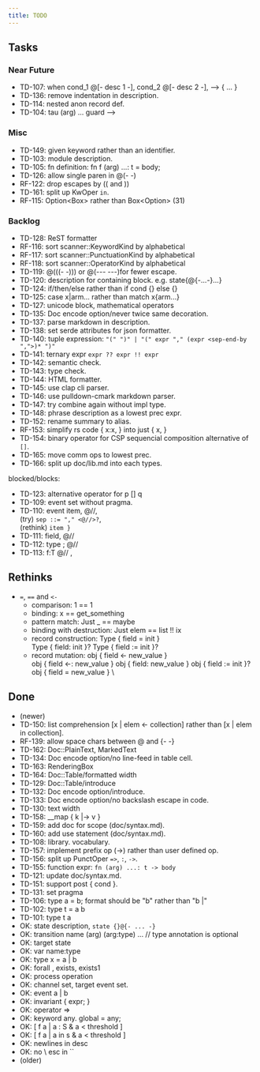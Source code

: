 ```yaml
---
title: TODO
---
```


## Tasks

### Near Future

- TD-107: when cond\_1 @[- desc 1 -], cond\_2 @[- desc 2 -], --> { ... }
- TD-136: remove indentation in description.
- TD-114: nested anon record def.
- TD-104: tau (arg) ... guard -\->

### Misc

- TD-149: given keyword rather than an identifier.
- TD-103: module description.
- TD-105: fn definition: fn f (arg) ...: t = body;
- TD-126: allow single paren in @(- -)
- RF-122: drop escapes by (( and ))
- TD-161: split up KwOper `in`.
- RF-115: Option<Box<String>> rather than Box<Option<String>> (31)

### Backlog

- TD-128: ReST formatter
- RF-116: sort scanner::KeywordKind by alphabetical
- RF-117: sort scanner::PunctuationKind by alphabetical
- RF-118: sort scanner::OperatorKind by alphabetical
- TD-119: @(((- -))) or @(-\-- -\--)for fewer escape.
- TD-120: description for containing block. e.g. state{@{-...-}...}
- TD-124: if/then/else rather than if cond {} else {}
- TD-125: case x|arm... rather than match x{arm...}
- TD-127: unicode block, mathematical operators
- TD-135: Doc encode option/never twice same decoration.
- TD-137: parse markdown in description.
- TD-138: set serde attributes for json formatter.
- TD-140: tuple expression:  `"(" ")" | "(" expr "," (expr <sep-end-by ",">)* ")"`
- TD-141: ternary expr `expr ?? expr !! expr`
- TD-142: semantic check.
- TD-143: type check.
- TD-144: HTML formatter.
- TD-145: use clap cli parser.
- TD-146: use pulldown-cmark markdown parser.
- TD-147: try combine again without impl type.
- TD-148: phrase description as a lowest prec expr.
- TD-152: rename summary to alias.
- RF-153: simplify rs code { x:x, } into just { x, }
- TD-154: binary operator for CSP sequencial composition alternative of `[]`.
- TD-165: move comm ops to lowest prec.
- TD-166: split up doc/lib.md into each types.

blocked/blocks:

- TD-123: alternative operator for p [] q
- TD-109: event set without pragma.
- TD-110: event item, @//, \
  (try) `sep ::= "," <@//>?`, \
  (rethink) `item }`
- TD-111: field, @//
- TD-112: type ; @//
- TD-113: f:T @// ,

## Rethinks

* `=`, `==` and `<-`
    * comparison: 1 == 1
    * binding: x == get\_something
    * pattern match: Just _ == maybe
    * binding with destruction: Just elem == list !! ix
    * record construction: Type { field = init } \
      Type { field: init }?
      Type { field := init }?
    * record mutation: obj { field <- new\_value } \
      obj { field <-: new\_value }
      obj { field: new\_value }
      obj { field := init }?
      obj { field = new\_value } \


## Done

- (newer)
- TD-150: list comprehension [x | elem <- collection] rather than [x | elem in collection].
- RF-139: allow space chars between @ and {- -}
- TD-162: Doc::PlainText, MarkedText
- TD-134: Doc encode option/no line-feed in table cell.
- TD-163: RenderingBox
- TD-164: Doc::Table/formatted width
- TD-129: Doc::Table/introduce
- TD-132: Doc encode option/introduce.
- TD-133: Doc encode option/no backslash escape in code.
- TD-130: text width
- TD-158: \_\_map { k |-> v }
- TD-159: add doc for scope (doc/syntax.md).
- TD-160: add use statement (doc/syntax.md).
- TD-108: library. vocabulary.
- TD-157: implement prefix op (->) rather than user defined op.
- TD-156: split up PunctOper `=>`, `:`, `->`.
- TD-155: function expr: `fn (arg) ...: t -> body`
- TD-121: update doc/syntax.md.
- TD-151: support post { cond }.
- TD-131: set pragma
- TD-106: type a = b; format should be "b" rather than "b |"
- TD-102: type t = a b
- TD-101: type t a
- OK: state description, `state {}@{- ... -}`
- OK: transition name (arg) (arg:type) ...  // type annotation is optional
- OK: target state
- OK: var name:type
- OK: type x = a | b
- OK: forall , exists, exists1
- OK: process operation
- OK: channel set, target event set.
- OK: event a | b
- OK: invariant { expr; }
- OK: operator =>
- OK: keyword any. global = any;
- OK: [ f a | a : S & a < threshold ]
- OK: [ f a | a in s & a < threshold ]
- OK: newlines in desc
- OK: no \ esc in ``
- (older)
